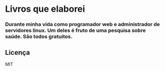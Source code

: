 # Livros que elaborei 

### Durante minha vida como programador web e administrador de servidores linux. Um deles é fruto de uma pesquisa sobre saúde. São todos gratuitos.

## Licença
MIT

